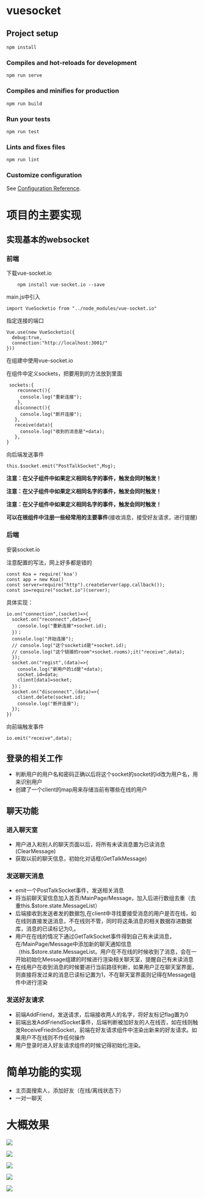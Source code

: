 # vuesocket

## Project setup
```
npm install
```

### Compiles and hot-reloads for development
```
npm run serve
```

### Compiles and minifies for production
```
npm run build
```

### Run your tests
```
npm run test
```

### Lints and fixes files
```
npm run lint
```

### Customize configuration
See [Configuration Reference](https://cli.vuejs.org/config/).



# 项目的主要实现

## 实现基本的websocket

### 前端

下载vue-socket.io 

```
    npm install vue-socket.io --save
```

main.js中引入

```
import VueSocketio from "../node_modules/vue-socket.io"
```

指定连接的端口

```
Vue.use(new VueSocketio({
  debug:true,
  connection:"http://localhost:3001/"
}))
```

在组建中使用vue-socket.io

在组件中定义sockets，把要用到的方法放到里面

```
 sockets:{
    reconnect(){
     console.log("重新连接");
    },
   disconnect(){
     console.log("断开连接");
   },
   receive(data){
     console.log("收到的消息是"+data);
   },
}
```

向后端发送事件

```
this.$socket.emit("PostTalkSocket",Msg);
```

**注意：在父子组件中如果定义相同名字的事件，触发会同时触发！**

**注意：在父子组件中如果定义相同名字的事件，触发会同时触发！**

**注意：在父子组件中如果定义相同名字的事件，触发会同时触发！**

**可以在根组件中注册一些经常用的主要事件**(接收消息，接受好友请求，进行提醒)

### 后端

安装socket.io

注意配置的写法，网上好多都是错的

```
const Koa = require('koa')
const app = new Koa()
const server=require("http").createServer(app.callback());
const io=require("socket.io")(server);
```

具体实现：

```
io.on("connection",(socket)=>{
  socket.on("reconnect",data=>{
    console.log("重新连接"+socket.id);
  })；
  console.log("开始连接");
  // console.log("这个socketid是"+socket.id);
  // console.log("这个链接的room"+socket.rooms);it("receive",data);
  });
  socket.on("regist",(data)=>{
    console.log("新用户的id是"+data);
    socket.id=data;
    client[data]=socket;
  })；
  socket.on("disconnect",(data)=>{
    client.delete(socket.id);
    console.log("断开连接");
  });
})
```

向前端触发事件

```
io.emit("receive",data);
```

## 登录的相关工作

- 判断用户的用户名和密码正确以后将这个socket的socket的id改为用户名，用来识别用户
- 创建了一个client的map用来存储当前有哪些在线的用户

##  聊天功能

### 进入聊天室

- 用户进入和别人的聊天页面以后，将所有未读消息置为已读消息(ClearMessage)
- 获取以前的聊天信息，初始化对话框(GetTalkMessage)

### 发送聊天消息

- emit一个PostTalkSocket事件，发送相关消息
- 将当前聊天室信息加入首页/MainPage/Message，加入后进行数组去重（去重this.$store.state.MessageList）
- 后端接收到发送者发的数据包,在client中寻找要接受消息的用户是否在线，如在线则直接发送消息，不在线则不管，同时将这条消息的相关数据存进数据库，消息的已读标记为0,。
- 用户在在线的情况下通过GetTalkSocket事件得到自己有未读消息，在/MainPage/Message中添加新的聊天通知信息（this.$store.state.MessageList。用户在不在线的时候收到了消息，会在一开始初始化Message组建的时候进行渲染相关聊天室，提醒自己有未读消息
- 在线用户在收到消息的时候要进行当前路径判断，如果用户正在聊天室界面，则直接将发过来的消息已读标记置为1，不在聊天室界面则记得在Message组件中进行渲染

### 发送好友请求

- 前端AddFriend，发送请求，后端接收两人的名字，将好友标记flag置为0
- 前端出发AddFriendSocket事件，后端判断被加好友的人在线否，如在线则触发ReceiveFriednSocket，前端在好友请求组件中渲染出新来的好友请求。如果用户不在线则不作任何操作
- 用户登录时进入好友请求组件的时候记得初始化渲染。



# 简单功能的实现

- 主页面搜索人，添加好友（在线/离线状态下）
- 一对一聊天

# 大概效果

![](image/1.png)

![](image/2.png)

![](image/3.png)

![](image/4.png)

![](image/5.png)

